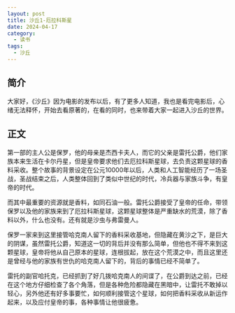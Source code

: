 ```yaml
---
layout: post
title: 沙丘1-厄拉科斯星
date: 2024-04-17
category:
  - 读书
tags:
  - 沙丘
---
```

## 简介

大家好，《沙丘》因为电影的发布以后，有了更多人知道，我也是看完电影后，心绪无法释怀，开始去看原著的，在看的同时，也来带着大家一起进入沙丘的世界。

## 正文

第一部的主人公是保罗，他的母亲是杰西卡夫人，而它的父亲是雷托公爵，他们家族本来生活在卡尔丹星，但是皇帝要求他们去厄拉科斯星球，去负责这颗星球的香料采收。整个故事的背景设定在公元10000年以后，人类和人工智能经历了一场圣战，圣战结束之后，人类整体回到了类似中世纪的时代，冷兵器与家族斗争，有皇帝的时代。

而其中最重要的资源就是香料，如同石油一般。雷托公爵接受了皇帝的任命，带领保罗以及他的家族来到了厄拉科斯星球，这颗星球整体是严重缺水的荒漠，除了香料以外，什么也没有。还有就是沙虫与弗雷曼人。

保罗一家来到这里接管哈克南人留下的香料采收基地，但隐藏在黄沙之下，是巨大的阴谋，虽然雷托公爵，知道这一切的背后并没有那么简单，但他也不得不来到这颗星球，皇帝将他从自己原本的星球，连根拔起，放在这个荒漠之中，而且这里还是曾经与他的家族有世仇的哈克南人留下的，背后的事情已经不简单了。

雷托的副官哈托克，已经抓到了好几拨哈克南人的间谍了，在公爵到达之前，已经在这个地方仔细检查了各个角落，但是各种危险都隐藏在黑暗中，让雷托不敢掉以轻心，另外他还有好多事要忙，如何顺利接管这个星球，如何把香料采收从新运作起来，以及应付皇帝的事，各种事情让他很疲惫。

